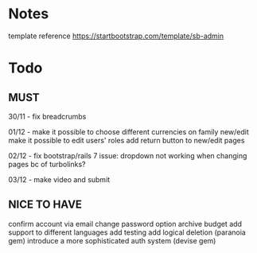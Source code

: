 # Notes
template reference
https://startbootstrap.com/template/sb-admin

# Todo
## MUST

30/11 - fix breadcrumbs

01/12 - make it possible to choose different currencies on family new/edit
        make it possible to edit users' roles
        add return button to new/edit pages

02/12 - fix bootstrap/rails 7 issue: dropdown not working when changing pages bc of turbolinks?

03/12 - make video and submit

## NICE TO HAVE

confirm account via email
change password option
archive budget
add support to different languages
add testing
add logical deletion (paranoia gem)
introduce a more sophisticated auth system (devise gem)